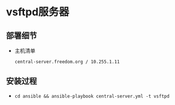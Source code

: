 # vsftpd服务器


## 部署细节
- 主机清单
  ```
  central-server.freedom.org / 10.255.1.11
  ```


## 安装过程
- `cd ansible && ansible-playbook central-server.yml -t vsftpd`
